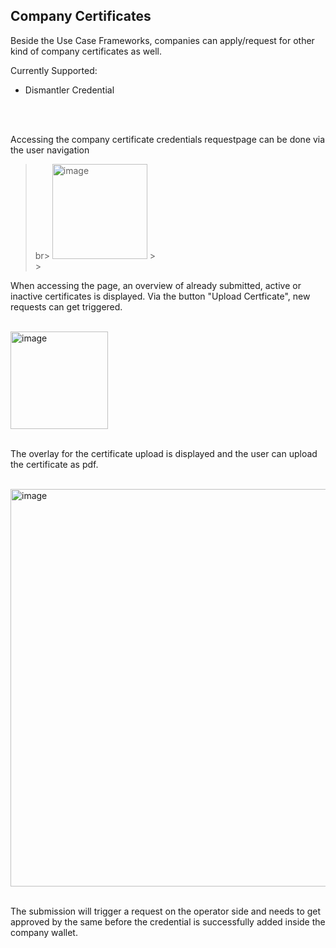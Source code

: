 ## Company Certificates

Beside the Use Case Frameworks, companies can apply/request for other kind of company certificates as well.

Currently Supported:

- Dismantler Credential

<br>
<br>

Accessing the company certificate credentials requestpage can be done via the user navigation

> br>
> <img width="152" alt="image" src="https://github.com/catenax-ng/tx-portal-assets/assets/94133633/a3f216e7-e499-47e3-892e-c7971000408a"> > <br> > <br>

When accessing the page, an overview of already submitted, active or inactive certificates is displayed.
Via the button "Upload Certficate", new requests can get triggered.

<br>
<img width="156" alt="image" src="https://github.com/catenax-ng/tx-portal-assets/assets/94133633/fb0dee86-1200-43be-bebc-558f38a21751">
<br>
<br>

The overlay for the certificate upload is displayed and the user can upload the certificate as pdf.

<br>
<img width="636" alt="image" src="https://github.com/catenax-ng/tx-portal-assets/assets/94133633/bad34939-217e-4f4e-b2d7-2fc2909c47ac">
<br>
<br>

The submission will trigger a request on the operator side and needs to get approved by the same before the credential is successfully added inside the company wallet.

<br>
<br>
